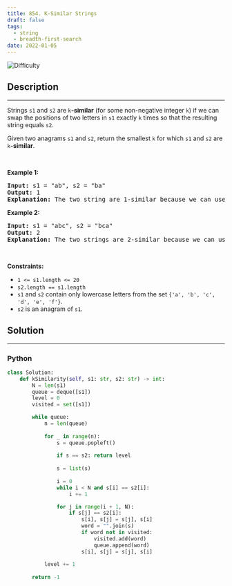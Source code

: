 ```yaml
---
title: 854. K-Similar Strings
draft: false
tags: 
  - string
  - breadth-first-search
date: 2022-01-05
---
```


![Difficulty](https://img.shields.io/badge/Difficulty-Hard-blue.svg)

## Description

---
<p>Strings <code>s1</code> and <code>s2</code> are <code>k</code><strong>-similar</strong> (for some non-negative integer <code>k</code>) if we can swap the positions of two letters in <code>s1</code> exactly <code>k</code> times so that the resulting string equals <code>s2</code>.</p>

<p>Given two anagrams <code>s1</code> and <code>s2</code>, return the smallest <code>k</code> for which <code>s1</code> and <code>s2</code> are <code>k</code><strong>-similar</strong>.</p>

<p>&nbsp;</p>
<p><strong class="example">Example 1:</strong></p>

<pre>
<strong>Input:</strong> s1 = &quot;ab&quot;, s2 = &quot;ba&quot;
<strong>Output:</strong> 1
<strong>Explanation:</strong> The two string are 1-similar because we can use one swap to change s1 to s2: &quot;ab&quot; --&gt; &quot;ba&quot;.
</pre>

<p><strong class="example">Example 2:</strong></p>

<pre>
<strong>Input:</strong> s1 = &quot;abc&quot;, s2 = &quot;bca&quot;
<strong>Output:</strong> 2
<strong>Explanation:</strong> The two strings are 2-similar because we can use two swaps to change s1 to s2: &quot;abc&quot; --&gt; &quot;bac&quot; --&gt; &quot;bca&quot;.
</pre>

<p>&nbsp;</p>
<p><strong>Constraints:</strong></p>

<ul>
	<li><code>1 &lt;= s1.length &lt;= 20</code></li>
	<li><code>s2.length == s1.length</code></li>
	<li><code>s1</code> and <code>s2</code> contain only lowercase letters from the set <code>{&#39;a&#39;, &#39;b&#39;, &#39;c&#39;, &#39;d&#39;, &#39;e&#39;, &#39;f&#39;}</code>.</li>
	<li><code>s2</code> is an anagram of <code>s1</code>.</li>
</ul>


## Solution

---
### Python
``` py title='k-similar-strings'
class Solution:
    def kSimilarity(self, s1: str, s2: str) -> int:
        N = len(s1)
        queue = deque([s1])
        level = 0
        visited = set([s1])

        while queue:
            n = len(queue)
            
            for _ in range(n):
                s = queue.popleft()
                
                if s == s2: return level
                
                s = list(s)
                
                i = 0
                while i < N and s[i] == s2[i]:
                    i += 1

                for j in range(i + 1, N):
                    if s[j] == s2[i]:
                        s[i], s[j] = s[j], s[i]
                        word = "".join(s)
                        if word not in visited:
                            visited.add(word)
                            queue.append(word)
                        s[i], s[j] = s[j], s[i]
                
            level += 1
        
        return -1

```

